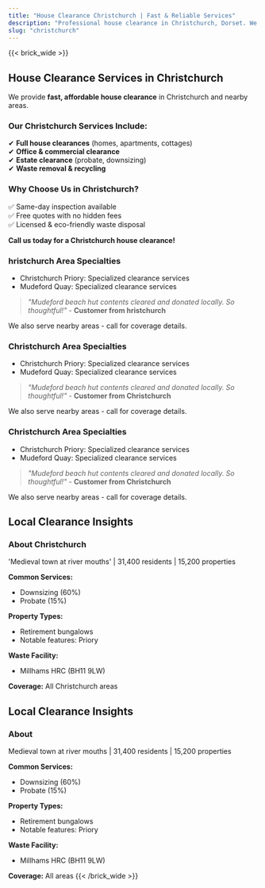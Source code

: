 ```yaml
---
title: "House Clearance Christchurch | Fast & Reliable Services"
description: "Professional house clearance in Christchurch, Dorset. We clear homes near Christchurch Priory. Free quotes & same-day inspection."
slug: "christchurch"
---
```


{{< brick_wide >}}   
## **House Clearance Services in Christchurch**

We provide **fast, affordable house clearance** in Christchurch and nearby areas.

### **Our Christchurch Services Include:**
✔ **Full house clearances** (homes, apartments, cottages)  
✔ **Office & commercial clearance**  
✔ **Estate clearance** (probate, downsizing)  
✔ **Waste removal & recycling**  

### **Why Choose Us in Christchurch?**
✅ Same-day inspection available  
✅ Free quotes with no hidden fees  
✅ Licensed & eco-friendly waste disposal  

**Call us today for a Christchurch house clearance!**  


### hristchurch Area Specialties
- Christchurch Priory: Specialized clearance services
-  Mudeford Quay: Specialized clearance services

> *"Mudeford beach hut contents cleared and donated locally. So thoughtful!"* - **Customer from hristchurch**

We also serve nearby areas - call for coverage details.

### Christchurch Area Specialties
- Christchurch Priory: Specialized clearance services
- Mudeford Quay: Specialized clearance services

> *"Mudeford beach hut contents cleared and donated locally. So thoughtful!"* - **Customer from Christchurch**

We also serve nearby areas - call for coverage details.

### Christchurch Area Specialties
- Christchurch Priory: Specialized clearance services
- Mudeford Quay: Specialized clearance services

> *"Mudeford beach hut contents cleared and donated locally. So thoughtful!"* - **Customer from Christchurch**

We also serve nearby areas - call for coverage details.

## Local Clearance Insights
### About Christchurch
'Medieval town at river mouths' | 31,400 residents | 15,200 properties

**Common Services:**
- Downsizing (60%)
- Probate (15%)

**Property Types:**
- Retirement bungalows
- Notable features: Priory

**Waste Facility:**
- Millhams HRC (BH11 9LW)

**Coverage:** All Christchurch areas

## Local Clearance Insights
### About 
Medieval town at river mouths | 31,400 residents | 15,200 properties

**Common Services:**
- Downsizing (60%)
- Probate (15%)

**Property Types:**
- Retirement bungalows
- Notable features: Priory

**Waste Facility:**
- Millhams HRC (BH11 9LW)

**Coverage:** All  areas
{{< /brick_wide >}}
